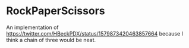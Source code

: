 # RockPaperScissors
An implementation of <https://twitter.com/HBeckPDX/status/1579873420463857664> because I think a chain of three would be neat.